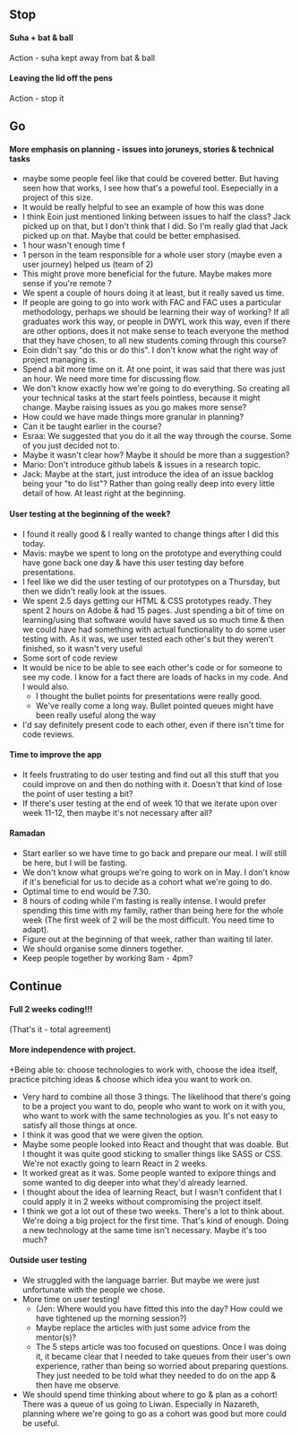 ## Stop
#### Suha + bat & ball
Action - suha kept away from bat & ball
#### Leaving the lid off the pens
Action - stop it

## Go

#### More emphasis on planning - issues into joruneys, stories & technical tasks
+ maybe some people feel like that could be covered better. But having seen how that works, I see how that's a poweful tool. Esepecially in a project of this size.  
+ It would be really helpful to see an example of how this was done
+ I think Eoin just mentioned linking between issues to half the class? Jack picked up on that, but I don't think that I did. So I'm really glad that Jack picked up on that. Maybe that could be better emphasised.
+ 1 hour wasn't enough time f
+ 1 person in the team responsible for a whole user story (maybe even a user journey) helped us (team of 2)
+ This might prove more beneficial for the future. Maybe makes more sense if you're remote ?
+ We spent a couple of hours doing it at least, but it really saved us time.
+ If people are going to go into work with FAC and FAC uses a particular methodology, perhaps we should be learning their way of working? If all graduates work this way, or people in DWYL work this way, even if there are other options, does it not make sense to teach everyone the method that they have chosen, to all new students coming through this course?
+ Eoin didn't say "do this or do this". I don't know what the right way of project managing is.
+ Spend a bit more time on it. At one point, it was said that there was just an hour. We need more time for discussing flow.
+ We don't know exactly how we're going to do everything. So creating all your technical tasks at the start feels pointless, because it might change. Maybe raising issues as you go makes more sense?
+ How could we have made things more granular in planning?
+ Can it be taught earlier in the course?
+ Esraa: We suggested that you do it all the way through the course. Some of you just decided not to.
+ Maybe it wasn't clear how? Maybe it should be more than a suggestion?
+ Mario: Don't introduce github labels & issues in a research topic.
+ Jack: Maybe at the start, just introduce the idea of an issue backlog being your "to do list"? Rather than going really deep into every little detail of how. At least right at the beginning.

#### User testing at the beginning of the week?
+ I found it really good & I really wanted to change things after I did this today.
+ Mavis: maybe we spent to long on the prototype and everything could have gone back one day & have this user testing day before presentations.
+ I feel like we did the user testing of our prototypes on a Thursday, but then we didn't really look at the issues.
+ We spent 2.5 days getting our HTML & CSS prototypes ready. They spent 2 hours on Adobe & had 15 pages. Just spending a bit of time on learning/using that software would have saved us so much time & then we could have had something with actual functionality to do some user testing with. As it was, we user tested each other's but they weren't finished, so it wasn't very useful
+ Some sort of code review
+ It would be nice to be able to see each other's code or for someone to see my code. I know for a fact there are loads of hacks in my code. And I would also.
  + I thought the bullet points for presentations were really good.
  + We've really come a long way. Bullet pointed queues might have been really useful along the way
+ I'd say definitely present code to each other, even if there isn't time for code reviews.

#### Time to improve the app
+ It feels frustrating to do user testing and find out all this stuff that you could improve on and then do nothing with it. Doesn't that kind of lose the point of user testing a bit?
+ If there's user testing at the end of week 10 that we iterate upon over week 11-12, then maybe it's not necessary after all?

#### Ramadan
+ Start earlier so we have time to go back and prepare our meal. I will still be here, but I will be fasting.
+ We don't know what groups we're going to work on in May. I don't know if it's beneficial for us to decide as a cohort what we're going to do.
+ Optimal time to end would be 7.30.
+ 8 hours of coding while I'm fasting is really intense. I would prefer spending this time with my family, rather than being here for the whole week (The first week of 2 will be the most difficult. You need time to adapt).
+ Figure out at the beginning of that week, rather than waiting til later.
+ We should organise some dinners together.
+ Keep people together by working 8am - 4pm?

## Continue
#### Full 2 weeks coding!!!
(That's it - total agreement)

#### More independence with project.
+Being able to: choose technologies to work with, choose the idea itself, practice pitching ideas & choose which idea you want to work on.
  + Very hard to combine all those 3 things. The likelihood that there's going to be a project you want to do, people who want to work on it with you, who want to work with the same technologies as you. It's not easy to satisfy all those things at once.
  + I think it was good that we were given the option.
  + Maybe some people looked into React and thought that was doable. But I thought it was quite good sticking to smaller things like SASS or CSS. We're not exactly going to learn React in 2 weeks.
  + It worked great as it was. Some people wanted to exlpore things and some wanted to dig deeper into what they'd already learned.
  + I thought about the idea of learning React, but I wasn't confident that I could apply it in 2 weeks without compromising the project itself.
  + I think we got a lot out of these two weeks. There's a lot to think about. We're doing a big project for the first time. That's kind of enough. Doing a new technology at the same time isn't necessary. Maybe it's too much?

#### Outside user testing
+ We struggled with the language barrier. But maybe we were just unfortunate with the people we chose.
+ More time on user testing!  
  + (Jen: Where would you have fitted this into the day? How could we have tightened up the morning session?)  
  + Maybe replace the articles with just some advice from the mentor(s)?  
  + The 5 steps article was too focused on questions. Once I was doing it, it became clear that I needed to take queues from their user's own experience, rather than being so worried about preparing questions. They just needed to be told what they needed to do on the app & then have me observe.
+ We should spend time thinking about where to go & plan as a cohort! There was a queue of us going to Liwan. Especially in Nazareth, planning where we're going to go as a cohort was good but more could be useful.
